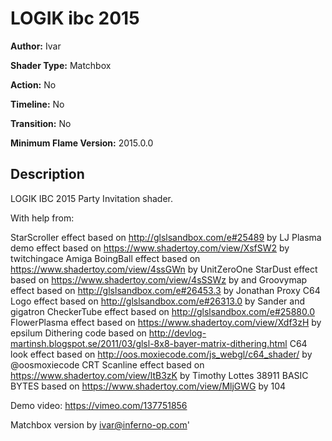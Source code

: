 # LOGIK ibc 2015

**Author:** Ivar

**Shader Type:** Matchbox

**Action:** No

**Timeline:** No

**Transition:** No

**Minimum Flame Version:** 2015.0.0


## Description
LOGIK IBC 2015 Party Invitation shader.

With help from:

StarScroller effect based on http://glslsandbox.com/e#25489 by LJ
Plasma demo effect based on https://www.shadertoy.com/view/XsfSW2  by twitchingace
Amiga BoingBall effect based on https://www.shadertoy.com/view/4ssGWn by UnitZeroOne
StarDust effect based on https://www.shadertoy.com/view/4sSSWz by and
Groovymap effect based on http://glslsandbox.com/e#26453.3 by Jonathan Proxy
C64 Logo effect based on http://glslsandbox.com/e#26313.0 by Sander and gigatron
CheckerTube effect based on http://glslsandbox.com/e#25880.0
FlowerPlasma effect based on https://www.shadertoy.com/view/Xdf3zH by epsilum
Dithering code based on http://devlog-martinsh.blogspot.se/2011/03/glsl-8x8-bayer-matrix-dithering.html
C64 look effect based on http://oos.moxiecode.com/js_webgl/c64_shader/  by @oosmoxiecode
CRT Scanline effect based on https://www.shadertoy.com/view/ltB3zK by Timothy Lottes
38911 BASIC BYTES based on https://www.shadertoy.com/view/MljGWG by 104

Demo video: https://vimeo.com/137751856

Matchbox version by ivar@inferno-op.com'
        
